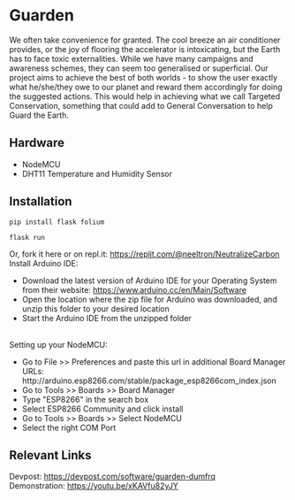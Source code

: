 # Guarden
We often take convenience for granted. The cool breeze an air conditioner provides, or the joy of flooring the accelerator is intoxicating, but the Earth has to face toxic externalities. While we have many campaigns and awareness schemes, they can seem too generalised or superficial. Our project aims to achieve the best of both worlds - to show the user exactly what he/she/they owe to our planet and reward them accordingly for doing the suggested actions. This would help in achieving what we call Targeted Conservation, something that could add to General Conversation to help Guard the Earth.

## Hardware
+ NodeMCU
+ DHT11 Temperature and Humidity Sensor

## Installation

```
pip install flask folium
```
```
flask run
```
Or, fork it here or on repl.it: https://replit.com/@neeltron/NeutralizeCarbon
<br>
Install Arduino IDE:
+ Download the latest version of Arduino IDE for your Operating System from their website: https://www.arduino.cc/en/Main/Software
+ Open the location where the zip file for Arduino was downloaded, and unzip this folder to your desired location
+ Start the Arduino IDE from the unzipped folder
<br>
Setting up your NodeMCU: <br><ul>
<li>Go to File >> Preferences and paste this url in additional Board Manager URLs: http://arduino.esp8266.com/stable/package_esp8266com_index.json
<li>Go to Tools >> Boards >> Board Manager
<li>Type "ESP8266" in the search box
<li>Select ESP8266 Community and click install
<li>Go to Tools >> Boards >> Select NodeMCU
<li>Select the right COM Port
</ul>

## Relevant Links

Devpost: https://devpost.com/software/guarden-dumfrq <br>
Demonstration: https://youtu.be/xKAVfu82yJY
